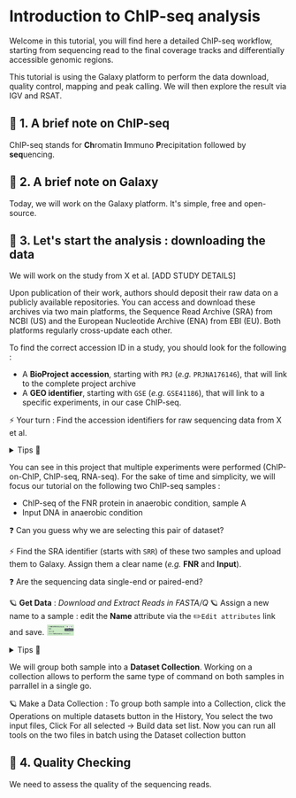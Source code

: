 # Introduction to ChIP-seq analysis

Welcome in this tutorial, you will find here a detailed ChIP-seq workflow, starting from sequencing read to the final coverage tracks and differentially accessible genomic regions.

This tutorial is using the Galaxy platform to perform the data download, quality control, mapping and peak calling. We will then explore the result via IGV and RSAT.

## 📍 1. A brief note on ChIP-seq

ChIP-seq stands for **Ch**romatin **I**mmuno **P**recipitation followed by **seq**uencing.

## 📍 2. A brief note on Galaxy

Today, we will work on the Galaxy platform. It's simple, free and open-source.

## 📍 3. Let's start the analysis : downloading the data

We will work on the study from X et al.
[ADD STUDY DETAILS]

Upon publication of their work, authors should deposit their raw data on a publicly available repositories. You can access and download these archives via two main platforms, the Sequence Read Archive (SRA) from NCBI (US) and the European Nucleotide Archive (ENA) from EBI (EU). Both platforms regularly cross-update each other.

To find the correct accession ID in a study, you should look for the following :
* A **BioProject accession**, starting with `PRJ` (*e.g.* `PRJNA176146`), that will link to the complete project archive
* A **GEO identifier**, starting with `GSE` (*e.g.* `GSE41186`), that will link to a specific experiments, in our case ChIP-seq.

⚡️ Your turn : Find the accession identifiers for raw sequencing data from X et al.

<details>
  <summary>Tips 👀</summary>

  > You are looking for a code starting with `GSE`. You usually find it in the *Data accessibility* section of an article, else you can try to `Ctrl+F` for `GSE` in the paper.

  </details>

You can see in this project that multiple experiments were performed (ChIP-on-ChIP, ChIP-seq, RNA-seq). For the sake of time and simplicity, we will focus our tutorial on the following two ChIP-seq samples :
* ChIP-seq of the FNR protein in anaerobic condition, sample A
* Input DNA in anaerobic condition

❓ Can you guess why we are selecting this pair of dataset?

⚡️ Find the SRA identifier (starts with `SRR`) of these two samples and upload them to Galaxy. Assign them a clear name (*e.g.* **FNR** and **Input**).

❓ Are the sequencing data single-end or paired-end?

🪐 **Get Data** : *Download and Extract Reads in FASTA/Q*
🪐 Assign a new name to a sample :  edit the **Name** attribute via the ✏️`Edit attributes` link and save.
<img src="image/chap3/edit_name.png" width="50">

<details>
  <summary>Tips 👀</summary>

  The two sample's identifier are `SRR576933` (FNR ChIP) & `SRR576938` (Input).
  Paste the SSR identifier in Galaxy's tool and click `Execute`. The job will start running and turn green once finished.
  <img src="image/chap3/load_data.png" width="75">
  Once finished, edit the name for both and group them as a collection (see above).

  </details>

We will group both sample into a **Dataset Collection**. Working on a collection allows to perform the same type of command on both samples in parrallel in a single go.

🪐 Make a Data Collection : To group both sample into a Collection, click the Operations on multiple datasets button in the History, You select the two input files, Click For all selected -> Build data set list. Now you can run all tools on the two files in batch using the Dataset collection button


## 📍 4. Quality Checking

We need to assess the quality of the sequencing reads.
